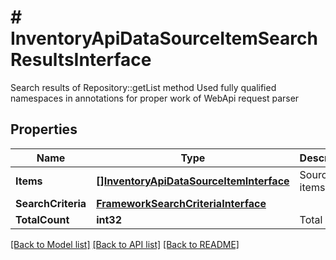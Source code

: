 # # InventoryApiDataSourceItemSearchResultsInterface
Search results of Repository::getList method Used fully qualified namespaces in annotations for proper work of WebApi request parser

## Properties 


Name | Type | Description | Notes
------------ | ------------- | ------------- | -------------
**Items**| [**[]InventoryApiDataSourceItemInterface**](InventoryApiDataSourceItemInterface.md) | Source items list  |
**SearchCriteria**| [**FrameworkSearchCriteriaInterface**](FrameworkSearchCriteriaInterface.md) |   |
**TotalCount**| **int32** | Total count.  |


[[Back to Model list]](../../README.md#models) [[Back to API list]](../../README.md#endpoints) [[Back to README]](../../README.md)

